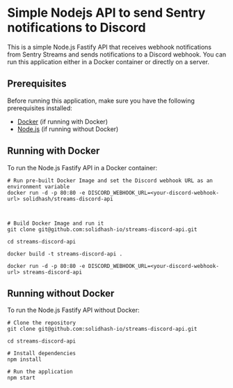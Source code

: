 # Simple Nodejs API to send Sentry notifications to Discord

This is a simple Node.js Fastify API that receives webhook notifications from Sentry Streams and sends notifications to a Discord webhook. You can run this application either in a Docker container or directly on a server.

## Prerequisites

Before running this application, make sure you have the following prerequisites installed:

- [Docker](https://docs.docker.com/get-docker/) (if running with Docker)
- [Node.js](https://nodejs.org/) (if running without Docker)

## Running with Docker

To run the Node.js Fastify API in a Docker container:


```shell
# Run pre-built Docker Image and set the Discord webhook URL as an environment variable
docker run -d -p 80:80 -e DISCORD_WEBHOOK_URL=<your-discord-webhook-url> solidhash/streams-discord-api



```

```shell
# Build Docker Image and run it
git clone git@github.com:solidhash-io/streams-discord-api.git

cd streams-discord-api

docker build -t streams-discord-api .

docker run -d -p 80:80 -e DISCORD_WEBHOOK_URL=<your-discord-webhook-url> streams-discord-api

```

## Running without Docker

To run the Node.js Fastify API without Docker:

```shell
# Clone the repository
git clone git@github.com:solidhash-io/streams-discord-api.git

cd streams-discord-api

# Install dependencies
npm install

# Run the application
npm start
```

